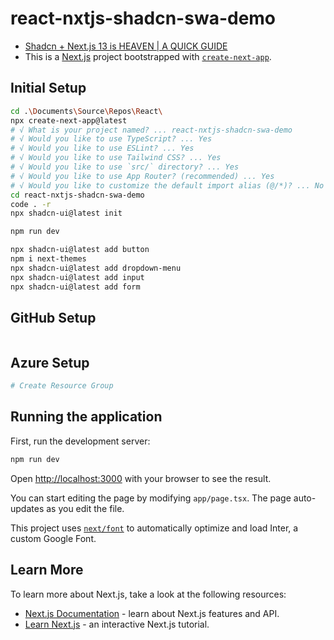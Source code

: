 # react-nxtjs-shadcn-swa-demo

- [Shadcn + Next.js 13 is HEAVEN | A QUICK GUIDE](https://www.youtube.com/watch?v=ABbww4CFQSo&t=237s)
- This is a [Next.js](https://nextjs.org/) project bootstrapped with [`create-next-app`](https://github.com/vercel/next.js/tree/canary/packages/create-next-app).

## Initial Setup

```bash
cd .\Documents\Source\Repos\React\
npx create-next-app@latest
# √ What is your project named? ... react-nxtjs-shadcn-swa-demo
# √ Would you like to use TypeScript? ... Yes
# √ Would you like to use ESLint? ... Yes
# √ Would you like to use Tailwind CSS? ... Yes
# √ Would you like to use `src/` directory? ... Yes
# √ Would you like to use App Router? (recommended) ... Yes
# √ Would you like to customize the default import alias (@/*)? ... No
cd react-nxtjs-shadcn-swa-demo
code . -r
npx shadcn-ui@latest init

npm run dev

npx shadcn-ui@latest add button
npm i next-themes
npx shadcn-ui@latest add dropdown-menu
npx shadcn-ui@latest add input
npx shadcn-ui@latest add form
```

## GitHub Setup

```bash

```

## Azure Setup

```bash
# Create Resource Group

```

## Running the application

First, run the development server:

```bash
npm run dev
```

Open [http://localhost:3000](http://localhost:3000) with your browser to see the result.

You can start editing the page by modifying `app/page.tsx`. The page auto-updates as you edit the file.

This project uses [`next/font`](https://nextjs.org/docs/basic-features/font-optimization) to automatically optimize and load Inter, a custom Google Font.

## Learn More

To learn more about Next.js, take a look at the following resources:

- [Next.js Documentation](https://nextjs.org/docs) - learn about Next.js features and API.
- [Learn Next.js](https://nextjs.org/learn) - an interactive Next.js tutorial.



